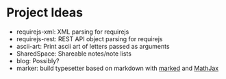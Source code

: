 Project Ideas
=============
* requirejs-xml: XML parsing for requirejs
* requirejs-rest: REST API object parsing for requirejs
* ascii-art: Print ascii art of letters passed as arguments
* SharedSpace: Shareable notes/note lists
* blog: Possibly?
* marker: build typesetter based on markdown with [marked](https://github.com/chjj/marked) and [MathJax](https://github.com/mathjax/MathJax)
